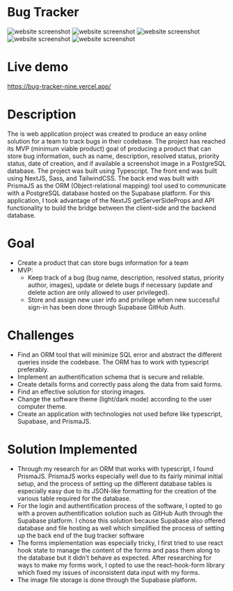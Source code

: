# Bug Tracker

![website screenshot](https://github.com/KevTiv/bug-tracker/blob/main/img_src/img1.svg)
![website screenshot](https://github.com/KevTiv/bug-tracker/blob/main/img_src/img2.svg)
![website screenshot](https://github.com/KevTiv/bug-tracker/blob/main/img_src/img3.svg)
![website screenshot](https://github.com/KevTiv/bug-tracker/blob/main/img_src/img4.svg)
![website screenshot](https://github.com/KevTiv/bug-tracker/blob/main/img_src/img5.svg)

# Live demo
https://bug-tracker-nine.vercel.app/

# Description
The is web application project was created to produce an easy online solution for a team to track bugs in their codebase. The project has reached its MVP (minimum viable product) goal of producing a product that can store bug information, such as name, description, resolved status, priority status, date of creation, and if available a screenshot image in a PostgreSQL database. The project was built using Typescript. The front end was built using NextJS, Sass, and TailwindCSS. The back end was built with PrismaJS as the ORM (Object-relational mapping) tool used to communicate with a PostgreSQL database hosted on the Supabase platform. For this application, I took advantage of the NextJS getServerSideProps and API functionality to build the bridge between the client-side and the backend database.

# Goal
- Create a product that can store bugs information for a team
- MVP:
    - Keep track of a bug (bug name, description, resolved status, priority author, images), update or delete bugs if necessary (update and delete action         are only allowed to user privileged).
    - Store and assign new user info and privilege when new successful sign-in has been done through Supabase GitHub Auth.
 
 # Challenges
- Find an ORM tool that will minimize SQL error and abstract the different queries inside the codebase. The ORM has to work with typescript preferably.
- Implement an authentification schema that is secure and reliable.
- Create details forms and correctly pass along the data from said forms.
- Find an effective solution for storing images.
- Change the software theme (light/dark mode) according to the user computer theme.
- Create an application with technologies not used before like typescript, Supabase, and PrismaJS.

# Solution Implemented
- Through my research for an ORM that works with typescript, I found PrismaJS. PrismaJS works especially well due to its fairly minimal initial setup, and the process of setting up the different database tables is especially easy due to its JSON-like formatting for the creation of the various table required for the database.
- For the login and authentification process of the software, I opted to go with a proven authentification solution such as GitHub Auth through the Supabase platform. I chose this solution because Supabase also offered database and file hosting as well which simplified the process of setting up the back end of the bug tracker software
- The forms implementation was especially tricky, I first tried to use react hook state to manage the content of the forms and pass them along to the database but it didn’t behave as expected. After researching for ways to make my forms work, I opted to use the react-hook-form library which fixed my issues of inconsistent data input with my forms.
- The image file storage is done through the Supabase platform.
